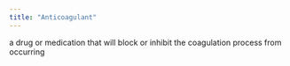 ```yaml
---
title: "Anticoagulant"
---
```

a drug or medication that will block or inhibit the coagulation process from occurring

